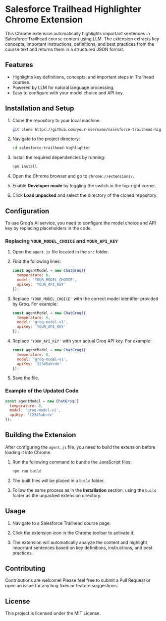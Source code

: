 # Salesforce Trailhead Highlighter Chrome Extension

This Chrome extension automatically highlights important sentences in Salesforce Trailhead course content using LLM. The extension extracts key concepts, important instructions, definitions, and best practices from the course text and returns them in a structured JSON format.

## Features

- Highlights key definitions, concepts, and important steps in Trailhead courses.
- Powered by LLM for natural language processing.
- Easy to configure with your model choice and API key.

## Installation and Setup

1. Clone the repository to your local machine:
    ```bash
    git clone https://github.com/your-username/salesforce-trailhead-highlighter.git
    ```

2. Navigate to the project directory:
    ```bash
    cd salesforce-trailhead-highlighter
    ```

3. Install the required dependencies by running:
    ```bash
    npm install
    ```

4. Open the Chrome browser and go to `chrome://extensions/`.

5. Enable **Developer mode** by toggling the switch in the top-right corner.

6. Click **Load unpacked** and select the directory of the cloned repository.

## Configuration

To use Groq’s AI service, you need to configure the model choice and API key by replacing placeholders in the code.

### Replacing `YOUR_MODEL_CHOICE` and `YOUR_API_KEY`

1. Open the `agent.js` file located in the `src` folder.

2. Find the following lines:
    ```js
    const agentModel = new ChatGroq({
      temperature: 0,
      model: 'YOUR_MODEL_CHOICE',
      apiKey: 'YOUR_API_KEY'
    });
    ```

3. Replace `'YOUR_MODEL_CHOICE'` with the correct model identifier provided by Groq. For example:
    ```js
    const agentModel = new ChatGroq({
      temperature: 0,
      model: 'groq-model-v1',
      apiKey: 'YOUR_API_KEY'
    });
    ```

4. Replace `'YOUR_API_KEY'` with your actual Groq API key. For example:
    ```js
    const agentModel = new ChatGroq({
      temperature: 0,
      model: 'groq-model-v1',
      apiKey: '12345abcde'
    });
    ```

5. Save the file.

### Example of the Updated Code

```js
const agentModel = new ChatGroq({
  temperature: 0,
  model: 'groq-model-v1',
  apiKey: '12345abcde'
});
```

## Building the Extension

After configuring the `agent.js` file, you need to build the extension before loading it into Chrome.

1. Run the following command to bundle the JavaScript files:
    ```bash
    npm run build
    ```

2. The built files will be placed in a `build` folder.

3. Follow the same process as in the **Installation** section, using the `build` folder as the unpacked extension directory.

## Usage

1. Navigate to a Salesforce Trailhead course page.

2. Click the extension icon in the Chrome toolbar to activate it.

3. The extension will automatically analyze the content and highlight important sentences based on key definitions, instructions, and best practices.

## Contributing

Contributions are welcome! Please feel free to submit a Pull Request or open an issue for any bug fixes or feature suggestions.

## License

This project is licensed under the MIT License.
